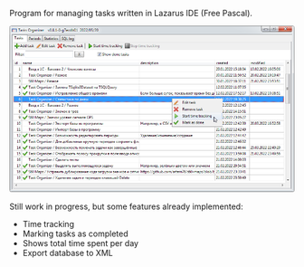 Program for managing tasks written in Lazarus IDE (Free Pascal).

![](images/screenshot.png)

Still work in progress, but some features already implemented:
- Time tracking
- Marking tasks as completed
- Shows total time spent per day
- Export database to XML
